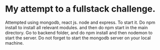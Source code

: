 # My attempt to a fullstack challenge.
  Attempted using mongodb, react js. node and express.
  To start it.
  Do npm install to install all relevant modules. and then do npm start in the main directory.
  Go to backend folder, and do npm install and then nodemon to start the server. 
  Do not forget to start the mongodb server on your local machine.
